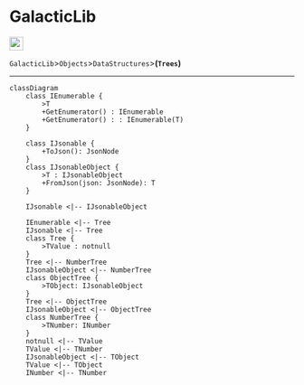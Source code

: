 # GalacticLib

<a href="https://github.com/Galacticai/GalacticLib.Complete/tree/master/Objects/DataStructure/Trees">
    <img height=24 src="https://img.shields.io/badge/Namespace%20Overview-Trees-white?color=informational&style=flat-square" />
</a>

`GalacticLib`>`Objects`>`DataStructures`>**(`Trees`)**

---

```mermaid
classDiagram
    class IEnumerable {
        >T
        +GetEnumerator() : IEnumerable
        +GetEnumerator() : : IEnumerable(T)
    }

    class IJsonable {
        +ToJson(): JsonNode
    }
    class IJsonableObject {
        >T : IJsonableObject
        +FromJson(json: JsonNode): T
    }

    IJsonable <|-- IJsonableObject

    IEnumerable <|-- Tree
    IJsonable <|-- Tree
    class Tree {
        >TValue : notnull
    }
    Tree <|-- NumberTree
    IJsonableObject <|-- NumberTree
    class ObjectTree {
        >TObject: IJsonableObject
    }
    Tree <|-- ObjectTree
    IJsonableObject <|-- ObjectTree
    class NumberTree {
        >TNumber: INumber
    }
    notnull <|-- TValue
    TValue <|-- TNumber
    IJsonableObject <|-- TObject
    TValue <|-- TObject
    INumber <|-- TNumber

```
